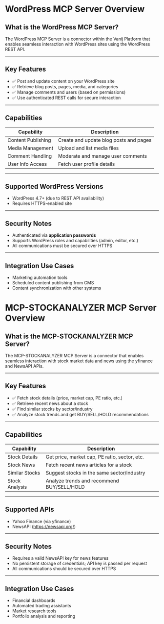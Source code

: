 # WordPress MCP Server Overview

## What is the WordPress MCP Server?
The WordPress MCP Server is a connector within the Vanij Platform that enables seamless interaction with WordPress sites using the WordPress REST API.

---

## Key Features
- ✅ Post and update content on your WordPress site
- ✅ Retrieve blog posts, pages, media, and categories
- ✅ Manage comments and users (based on permissions)
- ✅ Use authenticated REST calls for secure interaction

---

## Capabilities
| Capability           | Description                                       |
|----------------------|---------------------------------------------------|
| Content Publishing   | Create and update blog posts and pages            |
| Media Management     | Upload and list media files                       |
| Comment Handling     | Moderate and manage user comments                 |
| User Info Access     | Fetch user profile details                        |

---

## Supported WordPress Versions
- WordPress 4.7+ (due to REST API availability)
- Requires HTTPS-enabled site

---

## Security Notes
- Authenticated via **application passwords**
- Supports WordPress roles and capabilities (admin, editor, etc.)
- All communications must be secured over HTTPS

---

## Integration Use Cases
- Marketing automation tools
- Scheduled content publishing from CMS
- Content synchronization with other systems

# MCP-STOCKANALYZER MCP Server Overview

## What is the MCP-STOCKANALYZER MCP Server?
The MCP-STOCKANALYZER MCP Server is a connector that enables seamless interaction with stock market data and news using the yfinance and NewsAPI APIs.

---

## Key Features
- ✅ Fetch stock details (price, market cap, PE ratio, etc.)
- ✅ Retrieve recent news about a stock
- ✅ Find similar stocks by sector/industry
- ✅ Analyze stock trends and get BUY/SELL/HOLD recommendations

---

## Capabilities
| Capability           | Description                                       |
|----------------------|---------------------------------------------------|
| Stock Details        | Get price, market cap, PE ratio, sector, etc.     |
| Stock News           | Fetch recent news articles for a stock            |
| Similar Stocks       | Suggest stocks in the same sector/industry        |
| Stock Analysis       | Analyze trends and recommend BUY/SELL/HOLD        |

---

## Supported APIs
- Yahoo Finance (via yfinance)
- NewsAPI (https://newsapi.org/)

---

## Security Notes
- Requires a valid NewsAPI key for news features
- No persistent storage of credentials; API key is passed per request
- All communications should be secured over HTTPS

---

## Integration Use Cases
- Financial dashboards
- Automated trading assistants
- Market research tools
- Portfolio analysis and reporting
